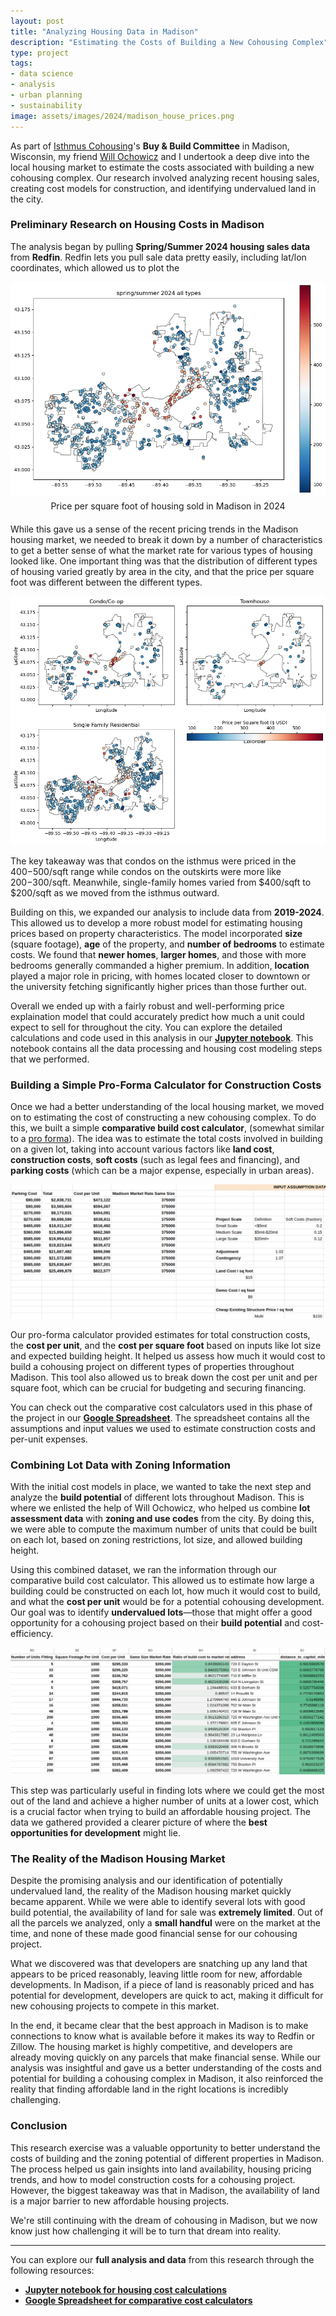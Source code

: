 ```yaml
---
layout: post
title: "Analyzing Housing Data in Madison"
description: "Estimating the Costs of Building a New Cohousing Complex"
type: project
tags:
- data science
- analysis
- urban planning
- sustainability
image: assets/images/2024/madison_house_prices.png
---
```


As part of [Isthmus Cohousing](https://isthmuscohousing.org)'s **Buy & Build Committee** in Madison, Wisconsin, my friend [Will Ochowicz](https://madisonisforpeople.org/about/will-ochowicz/) and I undertook a deep dive into the local housing market to estimate the costs associated with building a new cohousing complex. Our research involved analyzing recent housing sales, creating cost models for construction, and identifying undervalued land in the city.

### Preliminary Research on Housing Costs in Madison

The analysis began by pulling **Spring/Summer 2024 housing sales data** from **Redfin**. Redfin lets you pull sale data pretty easily, including lat/lon coordinates, which allowed us to plot the


<img class="small_img" title="Madison Housing Prices Spring.Summer 2024" src="/assets/images/2024/madison_house_prices.png" alt="Figure showing Madison with dots indicating house prices. Mainly the isthmus has higher prices and it gets cheaper going outward">
<div style="text-align:center;margin-bottom:20px;margin-top:5px;">Price per square foot of housing sold in Madison in 2024</div>

While this gave us a sense of the recent pricing trends in the Madison housing market, we needed to break it down by a number of characteristics to get a better sense of what the market rate for various types of housing looked like. One important thing was that the distribution of different types of housing varied greatly by area in the city, and that the price per square foot was different between the different types.

<img title="Madison Housing Prices broken out by housing type" src="/assets/images/2024/madison_house_prices_bytype.png" alt="3 figures showing the price and distirbution of condos, single family homes, and townhomes">


The key takeaway was that condos on the isthmus were priced in the $400-$500/sqft range while condos on the outskirts were more like $200-$300/sqft. Meanwhile, single-family homes varied from $400/sqft to $200/sqft as we moved from the isthmus outward.

Building on this, we expanded our analysis to include data from **2019-2024**. This allowed us to develop a more robust model for estimating housing prices based on property characteristics. The model incorporated **size** (square footage), **age** of the property, and **number of bedrooms** to estimate costs. We found that **newer homes**, **larger homes**, and those with more bedrooms generally commanded a higher premium. In addition, **location** played a major role in pricing, with homes located closer to downtown or the university fetching significantly higher prices than those further out.

Overall we ended up with a fairly robust and well-performing price explaination model that could accurately predict how much a unit could expect to sell for throughout the city.  You can explore the detailed calculations and code used in this analysis in our [**Jupyter notebook**](https://github.com/stedn/isthmuscohousing/blob/main/research.ipynb). This notebook contains all the data processing and housing cost modeling steps that we performed.

### Building a Simple Pro-Forma Calculator for Construction Costs

Once we had a better understanding of the local housing market, we moved on to estimating the cost of constructing a new cohousing complex. To do this, we built a simple **comparative build cost calculator**, (somewhat similar to a [pro forma](https://www.procore.com/library/construction-pro-forma)). The idea was to estimate the total costs involved in building on a given lot, taking into account various factors like **land cost**, **construction costs**, **soft costs** (such as legal fees and financing), and **parking costs** (which can be a major expense, especially in urban areas).

<img title="Madison Housing Build Cost Estimator" src="/assets/images/2024/housing_build_cost_estimator.png" alt="screenshot from spreadhseet">


Our pro-forma calculator provided estimates for total construction costs, the **cost per unit**, and the **cost per square foot** based on inputs like lot size and expected building height. It helped us assess how much it would cost to build a cohousing project on different types of properties throughout Madison. This tool also allowed us to break down the cost per unit and per square foot, which can be crucial for budgeting and securing financing.

You can check out the comparative cost calculators used in this phase of the project in our [**Google Spreadsheet**](https://docs.google.com/spreadsheets/d/1TtQ2JAtsHY10p2qyAIj3GrdY1GO239JsO1JqY6EAtQ0/edit?usp=sharing). The spreadsheet contains all the assumptions and input values we used to estimate construction costs and per-unit expenses.

### Combining Lot Data with Zoning Information

With the initial cost models in place, we wanted to take the next step and analyze the **build potential** of different lots throughout Madison. This is where we enlisted the help of Will Ochowicz, who helped us combine **lot assessment data** with **zoning and use codes** from the city. By doing this, we were able to compute the maximum number of units that could be built on each lot, based on zoning restrictions, lot size, and allowed building height.

Using this combined dataset, we ran the information through our comparative build cost calculator. This allowed us to estimate how large a building could be constructed on each lot, how much it would cost to build, and what the **cost per unit** would be for a potential cohousing development. Our goal was to identify **undervalued lots**—those that might offer a good opportunity for a cohousing project based on their **build potential** and cost-efficiency.

<a href="https://docs.google.com/spreadsheets/d/1TtQ2JAtsHY10p2qyAIj3GrdY1GO239JsO1JqY6EAtQ0/edit?usp=sharing"><img title="Madison Housing Prices broken out by housing type" src="/assets/images/2024/housing_build_cost_estimator_plus.png" alt="another spreadsheet">
</a>

This step was particularly useful in finding lots where we could get the most out of the land and achieve a higher number of units at a lower cost, which is a crucial factor when trying to build an affordable housing project. The data we gathered provided a clearer picture of where the **best opportunities for development** might lie.

### The Reality of the Madison Housing Market

Despite the promising analysis and our identification of potentially undervalued land, the reality of the Madison housing market quickly became apparent. While we were able to identify several lots with good build potential, the availability of land for sale was **extremely limited**. Out of all the parcels we analyzed, only a **small handful** were on the market at the time, and none of these made good financial sense for our cohousing project.

What we discovered was that developers are snatching up any land that appears to be priced reasonably, leaving little room for new, affordable developments. In Madison, if a piece of land is reasonably priced and has potential for development, developers are quick to act, making it difficult for new cohousing projects to compete in this market.

In the end, it became clear that the best approach in Madison is to make connections to know what is available before it makes its way to Redfin or Zillow. The housing market is highly competitive, and developers are already moving quickly on any parcels that make financial sense. While our analysis was insightful and gave us a better understanding of the costs and potential for building a cohousing complex in Madison, it also reinforced the reality that finding affordable land in the right locations is incredibly challenging.

### Conclusion

This research exercise was a valuable opportunity to better understand the costs of building and the zoning potential of different properties in Madison. The process helped us gain insights into land availability, housing pricing trends, and how to model construction costs for a cohousing project. However, the biggest takeaway was that in Madison, the availability of land is a major barrier to new affordable housing projects.

We're still continuing with the dream of cohousing in Madison, but we now know just how challenging it will be to turn that dream into reality.

---

You can explore our **full analysis and data** from this research through the following resources:
- [**Jupyter notebook for housing cost calculations**](https://github.com/stedn/isthmuscohousing/blob/main/research.ipynb)
- [**Google Spreadsheet for comparative cost calculators**](https://docs.google.com/spreadsheets/d/1TtQ2JAtsHY10p2qyAIj3GrdY1GO239JsO1JqY6EAtQ0/edit?usp=sharing)
